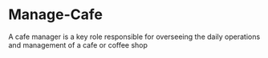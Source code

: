 # Manage-Cafe
A cafe manager is a key role responsible for overseeing the daily operations and management of a cafe or coffee shop
